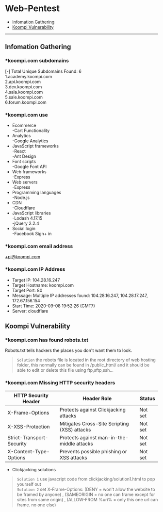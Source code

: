 Web-Pentest
=======================

* [Infomation Gathering](#infomation-gathering)
* [Koompi Vulnerability ](#koompi-vulnerability)
---

Infomation Gathering
------

### *koompi.com subdomains
[-] Total Unique Subdomains Found: 6 <br>
1.academy.koompi.com<br>
2.api.koompi.com<br>
3.dev.koompi.com<br>
4.sala.koompi.com<br>
5.sale.koompi.com<br>
6.forum.koompi.com<br>

### *koompi.com use
+ Ecommerce<br>
-Cart Functionality
+ Analytics<br>
-Google Analytics
+ JavaScript frameworks<br>
-React<br>
-Ant Design
+ Font scripts<br>
-Google Font API
+ Web frameworks<br>
-Express
+ Web servers<br>
-Express
+ Programming languages<br>
-Node.js
+ CDN<br>
-Cloudflare
+ JavaScript libraries<br>
-Lodash 4.17.15<br>
-jQuery 2.2.4
+ Social login<br>
-Facebook Sign+ in

### *koompi.com email address
+pi@koompi.com

### *koompi.com IP Address
+ Target IP:          104.28.16.247 <br>
+ Target Hostname:    koompi.com<br>
+ Target Port:        80<br>
+ Message:            Multiple IP addresses found: 104.28.16.247, 104.28.17.247, 172.67.156.154<br>
+ Start Time:         2020-09-08 19:52:26 (GMT7)<br>
+ Server: cloudflare<br>

Koompi Vulnerability
------

### *koompi.com has found robots.txt
 Robots.txt tells hackers the places you don't want them to look.
> `Solution` the robots file is located in the root directory of web hosting folder, this normally can be found in /public_html/ and it should be able to edit or delete this file using ftp,sftp,ssh...

### *koompi.com Missing HTTP security headers
| HTTP Security Header| Header Role	| Status |
|---|---|---|
|X-Frame-Options|	Protects against Clickjacking attacks|	Not set|
|X-XSS-Protection|	Mitigates Cross-Site Scripting (XSS) attacks	|Not set|
|Strict-Transport-Security|	Protects against man-in-the-middle attacks|	Not set|
|X-Content-Type-Options|	Prevents possible phishing or XSS attacks|	Not set|

+ Clickjacking solutions
> `Solution 1` use javacript code from clickjacking/solution1.html to pop yourself out <br>
> `Solution 2` set X-Frame-Options: (DENY = won't allow the website to be framed by anyone) , (SAMEORIGIN = no one can frame except for sites from same origin) , (ALLOW-FROM %uri% = only this one url can frame. no one else)
